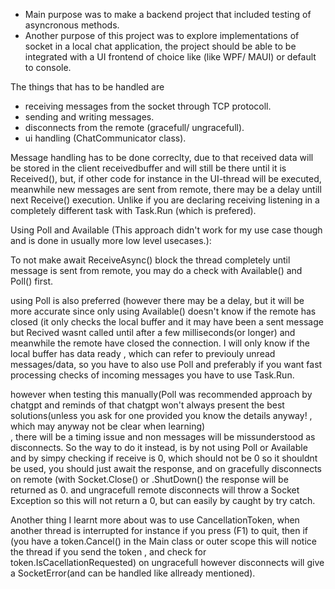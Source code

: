 - Main purpose was to make a backend project that included testing of asyncronous methods. 
- Another purpose of this project was to explore implementations of socket in a local chat application,
  the project should be able to be integrated with a UI frontend of choice like (like WPF/ MAUI) or default to console.

The things that has to be handled are
- receiving messages from the socket through TCP protocoll.
- sending and writing messages.
- disconnects from the remote (gracefull/ ungracefull).
- ui handling (ChatCommunicator class).
  
Message handling has to be done correclty, due to that received data 
will be stored in the client receivedbuffer and will still be there until it is Received(),
but, if other code for instance in the UI-thread will be executed, meanwhile new messages are sent from remote,
there may be a delay untill next Receive() execution. Unlike if you are declaring receiving listening in a completely different task with Task.Run
(which is prefered). 

Using Poll and Available (This approach didn't work for my use case though and is done in usually more low level usecases.):

To not make await ReceiveAsync() block the thread completely 
until message is sent from remote, you may do a check with Available() and Poll() first. 

using Poll is also preferred (however there may be a delay, 
but it will be more accurate since only using Available() doesn't know if the remote has closed 
(it only checks the local buffer and it may have been a sent message but Recived wasnt called until after a few milliseconds(or longer) and meanwhile the remote have closed the connection. I will only know if the local buffer has data ready , which can refer to previouly unread messages/data, so you have to also use Poll and preferably if you want fast processing checks of incoming messages you have to use Task.Run. 

however when testing this manually(Poll was recommended approach by chatgpt and reminds of that chatgpt won't always present the best solutions(unless you ask for one provided you know the details anyway! , which may anyway not be clear when learning)  
, there will be a timing issue and non messages will be missunderstood as disconnects.
So the way to do it instead, is by not using Poll or Available and by simpy checking if receive is 0, which should not be 0 so it shouldnt be used, you should just await the response, and on gracefully disconnects on remote (with Socket.Close() or .ShutDown() the response will be returned as 0. and ungracefull remote disconnects will throw a Socket Exception so this will not
return a 0, but can easily by caught by try catch. 

Another thing I learnt more about was to use CancellationToken, when another thread is interrupted for instance if you press (F1) to quit,
then if (you have a token.Cancel() in the Main class or outer scope this will notice the thread if you send the token , and check for token.IsCacellationRequested)
on ungracefull however disconnects will give a SocketError(and can be handled like allready mentioned).
